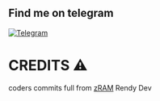 ## Find me on telegram 
[![Telegram](https://img.shields.io/badge/Rendy-1b77FF.svg?style=for-the-badge&logo=telegram)](https://t.me/CuteInspire)

# CREDITS ⚠️
 coders commits full from [zRAM](github.com/Randi356/Zram-Super-Support) Rendy Dev
